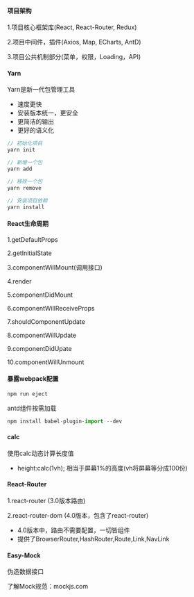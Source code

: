 #### 项目架构
1.项目核心框架库(React, React-Router, Redux)

2.项目中间件，插件(Axios, Map, ECharts, AntD)

3.项目公共机制部分(菜单，权限，Loading，API)


#### Yarn
Yarn是新一代包管理工具
- 速度更快
- 安装版本统一，更安全
- 更简洁的输出
- 更好的语义化

```javascript
// 初始化项目
yarn init

// 新增一个包
yarn add

// 移除一个包
yarn remove

// 安装项目依赖
yarn install

```

#### React生命周期
1.getDefaultProps

2.getInitialState

3.componentWillMount(调用接口)

4.render

5.componentDidMount

6.componentWillReceiveProps

7.shouldComponentUpdate

8.componentWillUpdate

9.componentDidUpate

10.componentWillUnmount


#### 暴露webpack配置
```javascript
npm run eject
```

antd组件按需加载
```javascript
npm install babel-plugin-import --dev
```

#### calc
使用calc动态计算长度值
- height:calc(1vh); 相当于屏幕1%的高度(vh将屏幕等分成100份)


#### React-Router
1.react-router (3.0版本路由)

2.react-router-dom (4.0版本，包含了react-router)
- 4.0版本中，路由不需要配置，一切皆组件
- 提供了BrowserRouter,HashRouter,Route,Link,NavLink

#### Easy-Mock
伪造数据接口

了解Mock规范：mockjs.com






























